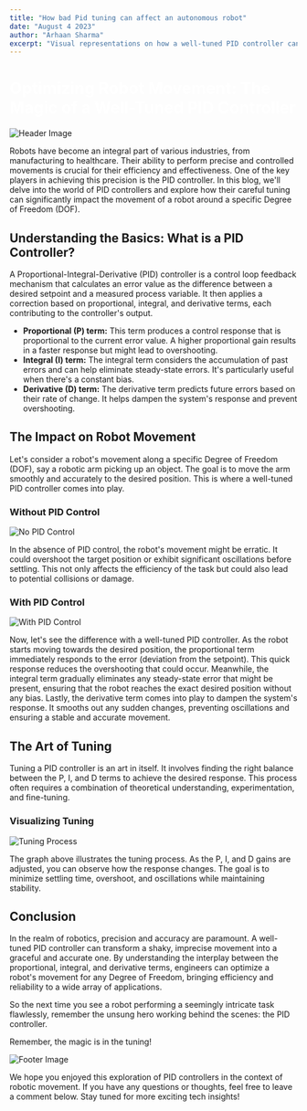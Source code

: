 ```yaml
---
title: "How bad Pid tuning can affect an autonomous robot"
date: "August 4 2023"
author: "Arhaan Sharma"
excerpt: "Visual representations on how a well-tuned PID controller can affect the movement of any robot about a certain DOF."
---
```


# <span style="color:white">Optimizing Robot Movement: The Magic of a Well-Tuned PID Controller</span>

![Header Image](https://www.theengineeringconcepts.com/wp-content/uploads/2018/11/PID-CONTROLLER-BLOCK-DIAGRAM.png)

Robots have become an integral part of various industries, from manufacturing to healthcare. Their ability to perform precise and controlled movements is crucial for their efficiency and effectiveness. One of the key players in achieving this precision is the PID controller. In this blog, we'll delve into the world of PID controllers and explore how their careful tuning can significantly impact the movement of a robot around a specific Degree of Freedom (DOF).

## Understanding the Basics: What is a PID Controller?

A Proportional-Integral-Derivative (PID) controller is a control loop feedback mechanism that calculates an error value as the difference between a desired setpoint and a measured process variable. It then applies a correction based on proportional, integral, and derivative terms, each contributing to the controller's output.

- **Proportional (P) term:** This term produces a control response that is proportional to the current error value. A higher proportional gain results in a faster response but might lead to overshooting.
- **Integral (I) term:** The integral term considers the accumulation of past errors and can help eliminate steady-state errors. It's particularly useful when there's a constant bias.
- **Derivative (D) term:** The derivative term predicts future errors based on their rate of change. It helps dampen the system's response and prevent overshooting.

## The Impact on Robot Movement

Let's consider a robot's movement along a specific Degree of Freedom (DOF), say a robotic arm picking up an object. The goal is to move the arm smoothly and accurately to the desired position. This is where a well-tuned PID controller comes into play.

### Without PID Control

![No PID Control](https://www.ermicro.com/blog/wp-content/uploads/2009/07/bram_lfr_00.jpg)

In the absence of PID control, the robot's movement might be erratic. It could overshoot the target position or exhibit significant oscillations before settling. This not only affects the efficiency of the task but could also lead to potential collisions or damage.

### With PID Control

![With PID Control](image_link_here)

Now, let's see the difference with a well-tuned PID controller. As the robot starts moving towards the desired position, the proportional term immediately responds to the error (deviation from the setpoint). This quick response reduces the overshooting that could occur. Meanwhile, the integral term gradually eliminates any steady-state error that might be present, ensuring that the robot reaches the exact desired position without any bias. Lastly, the derivative term comes into play to dampen the system's response. It smooths out any sudden changes, preventing oscillations and ensuring a stable and accurate movement.

## The Art of Tuning

Tuning a PID controller is an art in itself. It involves finding the right balance between the P, I, and D terms to achieve the desired response. This process often requires a combination of theoretical understanding, experimentation, and fine-tuning.

### Visualizing Tuning

![Tuning Process](https://uploads-ssl.webflow.com/5f6afa60026cfcee3f0b7b4e/60c9e2660b99c8e75c546ce9_control-loop-step-responses-for-different-proportional-gains.svg)

The graph above illustrates the tuning process. As the P, I, and D gains are adjusted, you can observe how the response changes. The goal is to minimize settling time, overshoot, and oscillations while maintaining stability.

## Conclusion

In the realm of robotics, precision and accuracy are paramount. A well-tuned PID controller can transform a shaky, imprecise movement into a graceful and accurate one. By understanding the interplay between the proportional, integral, and derivative terms, engineers can optimize a robot's movement for any Degree of Freedom, bringing efficiency and reliability to a wide array of applications.

So the next time you see a robot performing a seemingly intricate task flawlessly, remember the unsung hero working behind the scenes: the PID controller.

Remember, the magic is in the tuning!

![Footer Image](image_link_here)

We hope you enjoyed this exploration of PID controllers in the context of robotic movement. If you have any questions or thoughts, feel free to leave a comment below. Stay tuned for more exciting tech insights!
